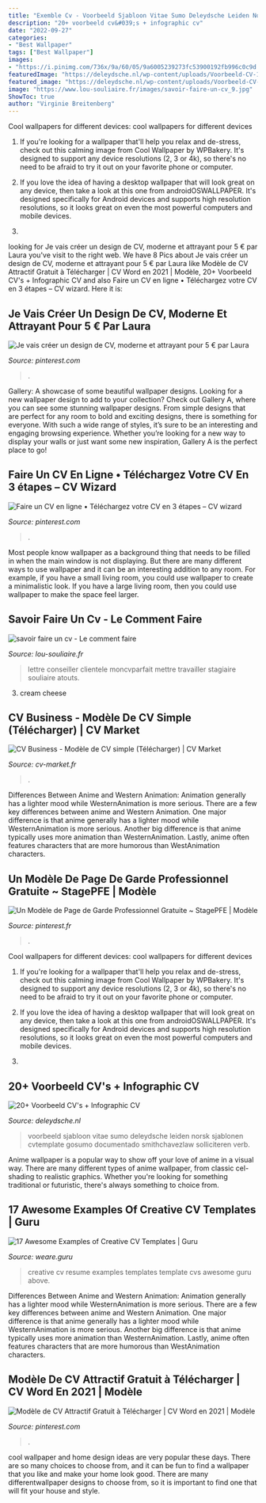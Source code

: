 ```yaml
---
title: "Exemble Cv - Voorbeeld Sjabloon Vitae Sumo Deleydsche Leiden Norsk Sjablonen Cvtemplate Gosumo Documentado Smithchavezlaw Solliciteren Verb"
description: "20+ voorbeeld cv&#039;s + infographic cv"
date: "2022-09-27"
categories:
- "Best Wallpaper"
tags: ["Best Wallpaper"]
images:
- "https://i.pinimg.com/736x/9a/60/05/9a6005239273fc53900192fb996c0c9d.jpg"
featuredImage: "https://deleydsche.nl/wp-content/uploads/Voorbeeld-CV-14.png"
featured_image: "https://deleydsche.nl/wp-content/uploads/Voorbeeld-CV-14.png"
image: "https://www.lou-souliaire.fr/images/savoir-faire-un-cv_9.jpg"
ShowToc: true
author: "Virginie Breitenberg"
---
```



Cool wallpapers for different devices:
cool wallpapers for different devices 

1. If you're looking for a wallpaper that'll help you relax and de-stress, check out this calming image from Cool Wallpaper by WPBakery. It's designed to support any device resolutions (2, 3 or 4k), so there's no need to be afraid to try it out on your favorite phone or computer.

2. If you love the idea of having a desktop wallpaper that will look great on any device, then take a look at this one from androidOSWALLPAPER. It's designed specifically for Android devices and supports high resolution resolutions, so it looks great on even the most powerful computers and mobile devices.

3.

	

		
looking for Je vais créer un design de CV, moderne et attrayant pour 5 € par Laura you've visit to the right web. We have 8 Pics about Je vais créer un design de CV, moderne et attrayant pour 5 € par Laura like Modèle de CV Attractif Gratuit à Télécharger | CV Word en 2021 | Modèle, 20+ Voorbeeld CV&#039;s + Infographic CV and also Faire un CV en ligne • Téléchargez votre CV en 3 étapes – CV wizard. Here it is:
		
    
## Je Vais Créer Un Design De CV, Moderne Et Attrayant Pour 5 € Par Laura

<img loading=lazy src="https://i.pinimg.com/736x/75/ad/e0/75ade002de32d0ee70c29cc15fb55bac.jpg" onerror="this.onerror=null;this.src='https://tse1.mm.bing.net/th?id=OIP.qVDuoQ0GgQbTjCJoRJPuVAHaKd&amp;pid=15.1';" alt="Je vais créer un design de CV, moderne et attrayant pour 5 € par Laura">

_Source: pinterest.com_

>. 

	

Gallery: A showcase of some beautiful wallpaper designs.
Looking for a new wallpaper design to add to your collection? Check out Gallery A, where you can see some stunning wallpaper designs. From simple designs that are perfect for any room to bold and exciting designs, there is something for everyone. With such a wide range of styles, it’s sure to be an interesting and engaging browsing experience. Whether you’re looking for a new way to display your walls or just want some new inspiration, Gallery A is the perfect place to go!





	
	
    
## Faire Un CV En Ligne • Téléchargez Votre CV En 3 étapes – CV Wizard

<img loading=lazy src="https://i.pinimg.com/736x/9a/60/05/9a6005239273fc53900192fb996c0c9d.jpg" onerror="this.onerror=null;this.src='https://tse3.mm.bing.net/th?id=OIP._RrJSyUS812e8L8pyBWtNAHaKe&amp;pid=15.1';" alt="Faire un CV en ligne • Téléchargez votre CV en 3 étapes – CV wizard">

_Source: pinterest.com_

>. 

	

Most people know wallpaper as a background thing that needs to be filled in when the main window is not displaying. But there are many different ways to use wallpaper and it can be an interesting addition to any room. For example, if you have a small living room, you could use wallpaper to create a minimalistic look. If you have a large living room, then you could use wallpaper to make the space feel larger.

    
## Savoir Faire Un Cv - Le Comment Faire

<img loading=lazy src="https://www.lou-souliaire.fr/images/savoir-faire-un-cv_9.jpg" onerror="this.onerror=null;this.src='https://tse4.mm.bing.net/th?id=OIP.liXY8J8g0pGdhMAvODA8-QHaOm&amp;pid=15.1';" alt="savoir faire un cv - Le comment faire">

_Source: lou-souliaire.fr_

>lettre conseiller clientele moncvparfait mettre travailler stagiaire souliaire atouts. 

	

3. cream cheese 

    
## CV Business - Modèle De CV Simple (Télécharger) | CV Market

<img loading=lazy src="http://cdn.shopify.com/s/files/1/0014/1148/1659/products/modele-cv-simple-business_1024x.jpg?v=1590137323" onerror="this.onerror=null;this.src='https://tse2.mm.bing.net/th?id=OIP.tVddDx2LRy2zpyFKy8C1DgHaKd&amp;pid=15.1';" alt="CV Business - Modèle de CV simple (Télécharger) | CV Market">

_Source: cv-market.fr_

>. 

	

Differences Between Anime and Western Animation: Animation generally has a lighter mood while WesternAnimation is more serious.
There are a few key differences between anime and Western Animation. One major difference is that anime generally has a lighter mood while WesternAnimation is more serious. Another big difference is that anime typically uses more animation than WesternAnimation. Lastly, anime often features characters that are more humorous than WestAnimation characters.

    
## Un Modèle De Page De Garde Professionnel Gratuite ~ StagePFE | Modèle

<img loading=lazy src="https://i.pinimg.com/736x/49/05/bf/4905bf2825d1afb95ad5fe5de869ba9f--page-html.jpg" onerror="this.onerror=null;this.src='https://tse3.mm.bing.net/th?id=OIP.c-AHQxYC-nY4kfoxRGwidwHaKe&amp;pid=15.1';" alt="Un Modèle de Page de Garde Professionnel Gratuite ~ StagePFE | Modèle">

_Source: pinterest.fr_

>. 

	

Cool wallpapers for different devices:
cool wallpapers for different devices 

1. If you're looking for a wallpaper that'll help you relax and de-stress, check out this calming image from Cool Wallpaper by WPBakery. It's designed to support any device resolutions (2, 3 or 4k), so there's no need to be afraid to try it out on your favorite phone or computer.

2. If you love the idea of having a desktop wallpaper that will look great on any device, then take a look at this one from androidOSWALLPAPER. It's designed specifically for Android devices and supports high resolution resolutions, so it looks great on even the most powerful computers and mobile devices.

3.

    
## 20+ Voorbeeld CV&#039;s + Infographic CV

<img loading=lazy src="https://deleydsche.nl/wp-content/uploads/Voorbeeld-CV-14.png" onerror="this.onerror=null;this.src='https://tse4.mm.bing.net/th?id=OIP.jekGzk9O1yBCZgob5zg-AwHaKs&amp;pid=15.1';" alt="20+ Voorbeeld CV&#039;s + Infographic CV">

_Source: deleydsche.nl_

>voorbeeld sjabloon vitae sumo deleydsche leiden norsk sjablonen cvtemplate gosumo documentado smithchavezlaw solliciteren verb. 

	

Anime wallpaper is a popular way to show off your love of anime in a visual way. There are many different types of anime wallpaper, from classic cel-shading to realistic graphics. Whether you're looking for something traditional or futuristic, there's always something to choice from.

    
## 17 Awesome Examples Of Creative CV Templates | Guru

<img loading=lazy src="https://weare.guru/wp-content/uploads/2014/10/Sabatini.jpg" onerror="this.onerror=null;this.src='https://tse1.mm.bing.net/th?id=OIP.WF3jHIIKs-P5ik9U8F49owHaKw&amp;pid=15.1';" alt="17 Awesome Examples of Creative CV Templates | Guru">

_Source: weare.guru_

>creative cv resume examples templates template cvs awesome guru above. 

	

Differences Between Anime and Western Animation: Animation generally has a lighter mood while WesternAnimation is more serious.
There are a few key differences between anime and Western Animation. One major difference is that anime generally has a lighter mood while WesternAnimation is more serious. Another big difference is that anime typically uses more animation than WesternAnimation. Lastly, anime often features characters that are more humorous than WestAnimation characters.

    
## Modèle De CV Attractif Gratuit à Télécharger | CV Word En 2021 | Modèle

<img loading=lazy src="https://i.pinimg.com/736x/a5/0f/74/a50f7452e646e702013ab23456d26fc9.jpg" onerror="this.onerror=null;this.src='https://tse1.mm.bing.net/th?id=OIP.JpuPMDkY5QTiLUQ4juOi4AHaKd&amp;pid=15.1';" alt="Modèle de CV Attractif Gratuit à Télécharger | CV Word en 2021 | Modèle">

_Source: pinterest.com_

>. 

	

cool wallpaper and home design ideas are very popular these days. There are so many choices to choose from, and it can be fun to find a wallpaper that you like and make your home look good. There are many differentwallpaper designs to choose from, so it is important to find one that will fit your house and style.

